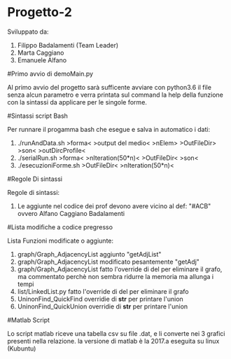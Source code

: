 # Progetto-2
Sviluppato da:
1) Filippo Badalamenti (Team Leader)
2) Marta Caggiano
3) Emanuele Alfano

#Primo avvio di demoMain.py

Al primo avvio del progetto sarà sufficente avviare con python3.6 il file senza alcun parametro e verra printata sul command la help della funzione con la sintassi da applicare per le singole forme.

#Sintassi script Bash

Per runnare il progamma bash che esegue e salva in automatico i dati:

1) ./runAndData.sh >forma< >output del medio< >nElem> >OutFileDir> >son< >outDircProfile< 
2) ./serialRun.sh >forma<  >nIteration(50*n)<  >OutFileDir<  >son< 
3) ./esecuzioniForme.sh >OutFileDir< >nIteration(50*n)<

#Regole Di sintassi

Regole di sintassi:
1) Le aggiunte nel codice dei prof devono avere vicino al def:
"#ACB" ovvero Alfano Caggiano Badalamenti

#Lista modifiche a codice pregresso

Lista Funzioni modificate o aggiunte:
1) graph/Graph_AdjacencyList aggiunto "getAdjList"
2) graph/Graph_AdjacencyList modificato pesantemente "getAdj"
3) graph/Graph_AdjacencyList fatto l'override di del per eliminare il grafo, ma commentato perchè non sembra ridurre la memoria ma allunga i tempi
4) list/LinkedList.py fatto l'override di del per eliminare il grafo
5) UninonFind_QuickFind overridie di __str__ per printare l'union
6) UninonFind_QuickUnion overridie di __str__ per printare l'union

#Matlab Script

Lo script matlab riceve una tabella csv su file .dat, e li converte nei 3 grafici presenti nella relazione.
la versione di matlab è la 2017.a eseguita su linux (Kubuntu)
